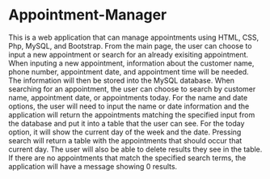 # Appointment-Manager
This is a web application that can manage appointments using HTML, CSS, Php, MySQL, and Bootstrap. From the main page, the user can choose to input a new appointment or search for an already exisiting appointment. When inputing a new appointment, information about the customer name, phone number, appointment date, and appointment time will be needed. The information will then be stored into the MySQL database. When searching for an appointment, the user can choose to search by customer name, appointment date, or appointments today. For the name and date options, the user will need to input the name or date information and the application will return the appointments matching the specified input from the database and put it into a table that the user can see. For the today option, it will show the current day of the week and the date. Pressing search will return a table with the appointments that should occur that current day. The user will also be able to delete results they see in the table. If there are no appointments that match the specified search terms, the application will have a message showing 0 results.
